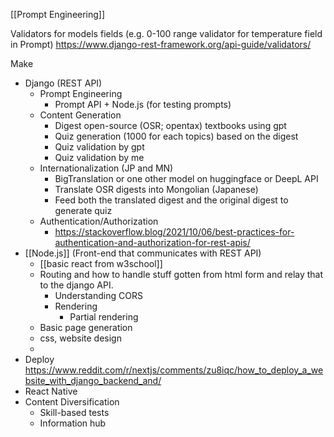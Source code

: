[[Prompt Engineering]]

Validators for models fields (e.g. 0-100 range validator for temperature field in Prompt) https://www.django-rest-framework.org/api-guide/validators/


Make 

+ Django (REST API)
	+ Prompt Engineering
		+ Prompt API + Node.js (for testing prompts)
	+ Content Generation
		+ Digest open-source (OSR; opentax) textbooks using gpt
		+ Quiz generation (1000 for each topics) based on the digest
		+ Quiz validation by gpt
		+ Quiz validation by me
	+ Internationalization (JP and MN)
		+ BigTranslation or one other model on huggingface or DeepL API
		+ Translate OSR digests into Mongolian (Japanese)
		+ Feed both the translated digest and the original digest to generate quiz
	+ Authentication/Authorization
		+ https://stackoverflow.blog/2021/10/06/best-practices-for-authentication-and-authorization-for-rest-apis/
+ [[Node.js]] (Front-end that communicates with REST API)
	+ [[basic react from w3school]]
	+ Routing and how to handle stuff gotten from html form and relay that to the django API.
		+ Understanding CORS
		+ Rendering
			+ Partial rendering
	+ Basic page generation
	+ css, website design
	+ 
+ Deploy https://www.reddit.com/r/nextjs/comments/zu8iqc/how_to_deploy_a_website_with_django_backend_and/
+ React Native
+ Content Diversification
	+ Skill-based tests
	+ Information hub
